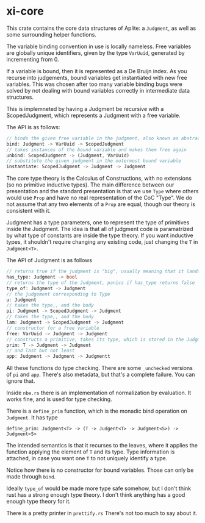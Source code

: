 # xi-core

This crate contains the core data structures of Aplite: a `Judgment`, as well as some surrounding helper functions.

The variable binding convention in use is locally nameless. Free variables are globally unique identifiers, given by the type `VarUuid`, generated by incrementing from 0.

If a variable is bound, then it is represented as a De Bruijn index. As you recurse into judgements, bound variables get instantiated with new free variables. This was chosen after too many variable binding bugs were solved by not dealing with bound variables correctly in intermediate data structures.

This is implemneted by having a Judgment be recursive with a ScopedJudgment, which represents a Judgment with a free variable.

The API is as follows:

```rust
// binds the given free variable in the judgment, also known as abstract
bind: Judgment -> VarUuid -> ScopedJudgment
// takes instances of the bound variable and makes them free again
unbind: ScopedJudgment -> (Judgment, VarUuid)
// substitute the given judgment in the outermost bound variable
instantiate: ScopedJudgment -> Judgment -> Judgment
```

The core type theory is the Calculus of Constructions, with no extensions (so no primitive inductive types). The main difference between our presentation and the standard presentation is that we use `Type` where others would use `Prop` and have no real representation of the CoC "Type". We do not assume that any two elements of a `Prop` are equal, though our theory is consistent with it.

Judgment has a type parameters, one to represent the type of primitives inside the Judgment. The idea is that all of judgment code is paramatrized by what type of constants are inside the type theory. If you want inductive types, it shouldn't require changing any existing code, just changing the `T` in `Judgment<T>`.

The API of Judgment is as follows

``` rust
// returns true if the judgment is "big", usually meaning that it lands in  -> U
has_type: Judgment -> bool
// returns the type of the Judgment, panics if has_type returns false
type_of: Judgment -> Judgment
// the judgement corresponding to Type
u: Judgment
// takes the type,, and the body
pi: Judgment -> ScopedJudgment -> Judgment
// takes the type,, and the body
lam: Judgment -> ScopedJudgment -> Judgment
// constructor for a free variable
free: VarUuid -> Judgment -> Judgment
// constructs a primitive, takes its type, which is stored in the Judgment
prim: T -> Judgment -> Judgment
// and last but not least
app: Judgment -> Judgment -> Judgmentt
```

All these functions do type checking. There are some `_unchecked` versions of `pi` and `app`. There's also metadata, but that's a complete failure. You can ignore that.

Inside `nbe.rs` there is an implementation of normalization by evaluation. It works fine, and is used for type checking. 

There is a `define_prim` function, which is the monadic bind operation on `Judgment`. It has type

```
define_prim: Judgment<T> -> (T -> Judgent<T> -> Judgment<S>) -> Judgment<S>
```

The intended semantics is that it recurses to the leaves, where it applies the function applying the element of `T` and its type. Type information is attached, in case you want one `T` to not uniquely identify a type.

Notice how there is no constructor for bound variables. Those can only be made through `bind`.

Ideally `type_of` would be made more type safe somehow, but I don't think rust has a strong enough type theory. I don't think anything has a good enough type theory for it.

There is a pretty printer in `prettify.rs` There's not too much to say about it.
